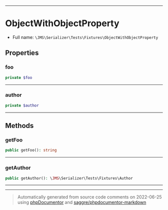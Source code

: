 ***

# ObjectWithObjectProperty





* Full name: `\JMS\Serializer\Tests\Fixtures\ObjectWithObjectProperty`



## Properties


### foo



```php
private $foo
```






***

### author



```php
private $author
```






***

## Methods


### getFoo



```php
public getFoo(): string
```











***

### getAuthor



```php
public getAuthor(): \JMS\Serializer\Tests\Fixtures\Author
```











***


***
> Automatically generated from source code comments on 2022-06-25 using [phpDocumentor](http://www.phpdoc.org/) and [saggre/phpdocumentor-markdown](https://github.com/Saggre/phpDocumentor-markdown)
